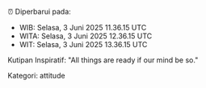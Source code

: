⏰ Diperbarui pada:
- WIB: Selasa, 3 Juni 2025 11.36.15 UTC
- WITA: Selasa, 3 Juni 2025 12.36.15 UTC
- WIT: Selasa, 3 Juni 2025 13.36.15 UTC

Kutipan Inspiratif:
"All things are ready if our mind be so."


Kategori: attitude

